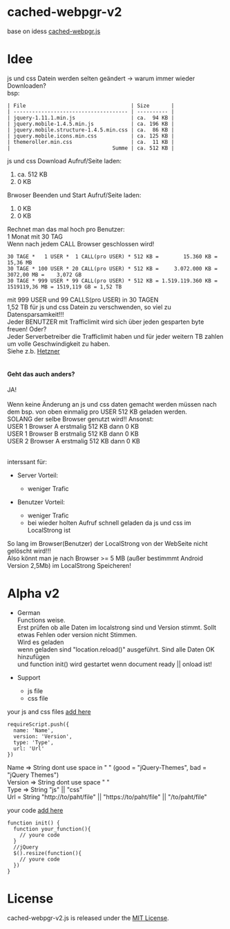 # cached-webpgr-v2
base on idess [cached-webpgr.js](https://github.com/webpgr/cached-webpgr.js)

# Idee
js und css Datein werden selten geändert -> warum immer wieder Downloaden?<br>
bsp:<br>
```
| File                                  | Size       |
| ------------------------------------- | ---------- |
| jquery-1.11.1.min.js                  | ca.  94 KB |
| jquery.mobile-1.4.5.min.js            | ca. 196 KB |
| jquery.mobile.structure-1.4.5.min.css | ca.  86 KB |
| jquery.mobile.icons.min.css           | ca. 125 KB |
| themeroller.min.css                   | ca.  11 KB |
|                                 Summe | ca. 512 KB |
```
js und css Download
Aufruf/Seite laden:
1. ca. 512 KB
2. 0 KB

Brwoser Beenden und Start Aufruf/Seite laden:
1. 0 KB
2. 0 KB

Rechnet man das mal hoch pro Benutzer:<br>
1 Monat mit 30 TAG<br>
Wenn nach jedem CALL Browser geschlossen wird!
```
30 TAGE *   1 USER *  1 CALL(pro USER) * 512 KB =        15.360 KB =      15,36 MB
30 TAGE * 100 USER * 20 CALL(pro USER) * 512 KB =     3.072.000 KB =    3072,00 MB =    3,072 GB
30 TAGE * 999 USER * 99 CALL(pro USER) * 512 KB = 1.519.119.360 KB = 1519119,36 MB = 1519,119 GB = 1,52 TB
```
mit 999 USER und 99 CALLS(pro USER) in 30 TAGEN<br>
1,52 TB für js und css Datein zu verschwenden, so viel zu Datensparsamkeit!!!<br>
Jeder BENUTZER mit Trafficlimit wird sich über jeden gesparten byte freuen! Oder?<br>
Jeder Serverbetreiber die Trafficlimit haben und für jeder weitern TB zahlen um volle Geschwindigkeit zu haben.<br>
Siehe z.b. [Hetzner](https://docs.hetzner.com/de/robot/general/traffic/)<br><br>

#### Geht das auch anders?<br>
JA!<br><br>
Wenn keine Änderung an js und css daten gemacht werden müssen nach dem bsp. von oben einmalig pro USER 512 KB geladen werden.<br>
SOLANG der selbe Browser genutzt wird!! Ansonst:<br>
USER 1 Browser A erstmalig 512 KB dann 0 KB<br>
USER 1 Browser B erstmalig 512 KB dann 0 KB<br>
USER 2 Browser A erstmalig 512 KB dann 0 KB<br><br>

interssant für:<br>
* Server Vorteil:
  * weniger Trafic

* Benutzer Vorteil:
  * weniger Trafic
  * bei wieder holten Aufruf schnell geladen da js und css im LocalStrong ist

So lang im Browser(Benutzer) der LocalStrong von der WebSeite nicht gelöscht wird!!!<br>
Also könnt man je nach Browser >= 5 MB (außer bestimmmt Android Version 2,5Mb) im LocalStrong Speicheren!<br>

# Alpha v2
* German<br>
Functions weise.<br>
Erst prüfen ob alle Daten im localstrong sind und Version stimmt. Sollt etwas Fehlen oder version nicht Stimmen.<br>
Wird es geladen<br>
wenn geladen sind "location.reload()" ausgeführt.
Sind alle Daten OK hinzufügen<br>
und function init() wird gestartet wenn document ready || onload ist!<br>

* Support<br>
  * js file<br>
  * css file<br>

your js and css files [add here](https://github.com/WarManiac/cached-webpgr-v2/blob/main/cached-webpgr-v2.js#L10)
```
requireScript.push({
  name: 'Name',
  version: 'Version',
  type: 'Type',
  url: 'Url'
})
```
Name => String dont use space in " " (good = "jQuery-Themes", bad = "jQuery Themes")<br>
Version => String dont use space " "<br>
Type => String "js" || "css"<br>
Url = String "http://to/paht/file" || "https://to/paht/file" || "/to/paht/file"<br>

your code [add here](https://github.com/WarManiac/cached-webpgr-v2/blob/main/cached-webpgr-v2.js#L107)
```
function init() {
  function your_function(){
    // youre code
  }
  //jQuery
  $().resize(function(){
    // youre code
  })
}
```
# License
cached-webpgr-v2.js is released under the [MIT License](https://github.com/WarManiac/cached-webpgr-v2/blob/main/LICENSE).
